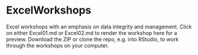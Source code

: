 # ExcelWorkshops
Excel workshops with an emphasis on data integrity and management.  Click on either Excel01.md or Excel02.md to render the workshop here for a preview.  Download the ZIP or clone the repo, e.g. into RStudio, to work through the workshops on your computer.
